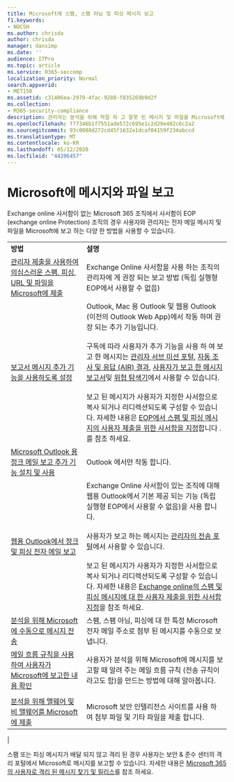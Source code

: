 ```yaml
---
title: Microsoft에 스팸, 스팸 아님 및 피싱 메시지 보고
f1.keywords:
- NOCSH
ms.author: chrisda
author: chrisda
manager: dansimp
ms.date: ''
audience: ITPro
ms.topic: article
ms.service: O365-seccomp
localization_priority: Normal
search.appverid:
- MET150
ms.assetid: c31406ea-2979-4fac-9288-f835269b9d2f
ms.collection:
- M365-security-compliance
description: 관리자는 분석을 위해 적절 하 고 잘못 된 메시지 및 파일을 Microsoft에 보고 하는 다양 한 방법에 대해 알아볼 수 있습니다.
ms.openlocfilehash: f77346b1f7551ade572c695e1c2d29e402c6c2a2
ms.sourcegitcommit: 93c0088d272cd45f1632a1dcaf04159f234abccd
ms.translationtype: MT
ms.contentlocale: ko-KR
ms.lasthandoff: 05/12/2020
ms.locfileid: "44206457"
---
```

# <a name="report-messages-and-files-to-microsoft"></a>Microsoft에 메시지와 파일 보고

Exchange online 사서함이 없는 Microsoft 365 조직에서 사서함이 EOP (exchange online Protection) 조직의 경우 사용자와 관리자는 전자 메일 메시지 및 파일을 Microsoft에 보고 하는 다양 한 방법을 사용할 수 있습니다.

|||
|---|---|
|**방법**|**설명**|
|[관리자 제출을 사용하여 의심스러운 스팸, 피싱, URL 및 파일을 Microsoft에 제출](admin-submission.md)|Exchange Online 사서함을 사용 하는 조직의 관리자에 게 권장 되는 보고 방법 (독립 실행형 EOP에서 사용할 수 없음)|
|[보고서 메시지 추가 기능을 사용하도록 설정](enable-the-report-message-add-in.md)|Outlook, Mac 용 Outlook 및 웹용 Outlook (이전의 Outlook Web App)에서 작동 하며 권장 되는 추가 기능입니다. <br/><br/> 구독에 따라 사용자가 추가 기능을 사용 하 여 보고 한 메시지는 [관리자 서브 미션 포털](admin-submission.md), [자동 조사 및 응답 (AIR) 결과](air-view-investigation-results.md), [사용자가 보고 한 메시지 보고서](view-email-security-reports.md#user-reported-messages-report)및 [위협 탐색기](threat-explorer-views.md#email--submissions)에서 사용할 수 있습니다. <br/><br/> 보고 된 메시지가 사용자가 지정한 사서함으로 복사 되거나 리디렉션되도록 구성할 수 있습니다. 자세한 내용은 [EOP에서 스팸 및 피싱 메시지의 사용자 제출을 위한 사서함을 지정](user-submission.md)합니다 .를 참조 하세요.|
|[Microsoft Outlook 용 정크 메일 보고 추가 기능 설치 및 사용](junk-email-reporting-add-in-for-microsoft-outlook.md)|Outlook 에서만 작동 합니다.|
|[웹용 Outlook에서 정크 및 피싱 전자 메일 보고](report-junk-email-and-phishing-scams-in-outlook-on-the-web-eop.md)|Exchange Online 사서함이 있는 조직에 대해 웹용 Outlook에서 기본 제공 되는 기능 (독립 실행형 EOP에서 사용할 수 없음)을 사용 합니다. <br/><br/> 사용자가 보고 하는 메시지는 [관리자의 전송 포털](admin-submission.md)에서 사용할 수 있습니다. <br/><br/> 보고 된 메시지가 사용자가 지정한 사서함으로 복사 되거나 리디렉션되도록 구성할 수 있습니다. 자세한 내용은 [Exchange online의 스팸 및 피싱 메시지에 대 한 사용자 제출을 위한 사서함 지정](user-submission.md)을 참조 하세요.|
|[분석을 위해 Microsoft에 수동으로 메시지 전송](submit-spam-non-spam-and-phishing-scam-messages-to-microsoft-for-analysis.md)|스팸, 스팸 아님, 피싱에 대 한 특정 Microsoft 전자 메일 주소로 첨부 된 메시지를 수동으로 보냅니다.|
|[메일 흐름 규칙을 사용하여 사용자가 Microsoft에 보고한 내용 확인](use-mail-flow-rules-to-see-what-your-users-are-reporting-to-microsoft.md)|사용자가 분석을 위해 Microsoft에 메시지를 보고할 때 알려 주는 메일 흐름 규칙 (전송 규칙이 라고도 함)을 만드는 방법에 대해 알아봅니다.|
|||
|[분석을 위해 맬웨어 및 비 맬웨어를 Microsoft에 제출](submitting-malware-and-non-malware-to-microsoft-for-analysis.md)|Microsoft 보안 인텔리전스 사이트를 사용 하 여 첨부 파일 및 기타 파일을 제출 합니다.|
|

스팸 또는 피싱 메시지가 배달 되지 않고 격리 된 경우 사용자는 보안 & 준수 센터의 격리 포털에서 Microsoft로 메시지를 보고할 수 있습니다. 자세한 내용은 [Microsoft 365의 사용자로 격리 된 메시지 찾기 및 릴리스](find-and-release-quarantined-messages-as-a-user.md)를 참조 하세요.
